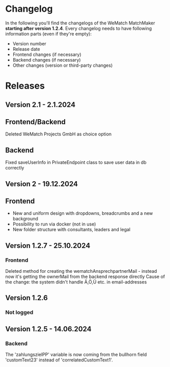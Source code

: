 # Changelog
In the following you'll find the changelogs of the WeMatch MatchMaker **starting after version 1.2.4**. Every changelog needs to have following information parts (even if they're empty):

- Version number
- Release date
- Frontend changes (if necessary)
- Backend changes (if necessary)
- Other changes (version or third-party changes)

# Releases

## Version 2.1 - 2.1.2024

## Frontend/Backend
Deleted WeMatch Projects GmbH as choice option

## Backend
Fixed saveUserInfo in PrivateEndpoint class to save user data in db correctly

## Version 2 - 19.12.2024

## Frontend
- New and uniform design with dropdowns, breadcrumbs and a new background
- Possibility to run via docker (not in use)
- New folder structure with consultants, leaders and legal

## Version 1.2.7 - 25.10.2024

### Frontend
Deleted method for creating the wematchAnsprechpartnerMail - instead now it's getting the ownerMail from the backend response directly
Cause of the change: the system didn't handle Ä,Ö,Ü etc. in email-addresses

## Version 1.2.6

### Not logged

## Version 1.2.5 - 14.06.2024

### Backend
The 'zahlungszielPP' variable is now coming from the bullhorn field 'customText23' instead of 'correlatedCustomText1'.
